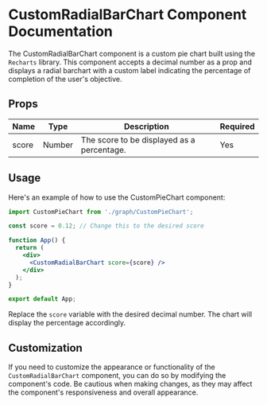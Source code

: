 # CustomRadialBarChart Component Documentation

The CustomRadialBarChart component is a custom pie chart built using the ``Recharts`` library. This component accepts a decimal number as a prop and displays a radial barchart with a custom label indicating the percentage of completion of the user's objective.

## Props

 Name | Type | Description | Required 
----------|----------|----------|----------
 score | Number | The score to be displayed as a percentage. | Yes |

## Usage

Here's an example of how to use the CustomPieChart component:
```jsx
import CustomPieChart from './graph/CustomPieChart';

const score = 0.12; // Change this to the desired score

function App() {
  return (
    <div>
      <CustomRadialBarChart score={score} />
    </div>
  );
}

export default App;
```

Replace the ``score`` variable with the desired decimal number. The chart will display the percentage accordingly.

## Customization

If you need to customize the appearance or functionality of the ``CustomRadialBarChart`` component, you can do so by modifying the component's code. Be cautious when making changes, as they may affect the component's responsiveness and overall appearance.